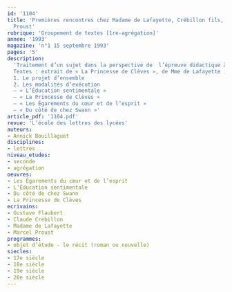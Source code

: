 ```yaml
---
id: '1104'
title: 'Premières rencontres chez Madame de Lafayette, Crébillon fils, Flaubert et
  Proust'
rubrique: 'Groupement de textes [1re-agrégation]'
annee: '1993'
magazine: 'n°1 15 septembre 1993'
pages: '5'
description: 
  'Traitement d’un sujet dans la perspective de  l’épreuve didactique à l’agrégation interne de Lettres. Sujet proposé : « Vous disposez d’un groupement de textes et vous voulez faire étudier dans une classe de seconde les caractéristiques de quelques scènes de première rencontre. »
  Textes : extrait de « La Princesse de Clèves », de Mme de Lafayette ; extrait des « Égarements du cœur et de l’esprit », de Crébillon fils ; extrait de « L’Éducation sentimentale », de Flaubert ; extrait de « Du côté de chez Swann », de Proust…
  1. Le projet d’ensemble
  2. Les modalités d’exécution
  – « L’Éducation sentimentale »
  – « La Princesse de Clèves »
  – « Les Égarements du cœur et de l’esprit »
  – « Du côté de chez Swann »'
article_pdf: '1104.pdf'
revue: 'L’école des lettres des lycées'
auteurs:
- Annick Bouillaguet
disciplines:
- lettres
niveau_etudes:
- seconde
- agrégation
oeuvres:
- Les Égarements du cœur et de l’esprit
- L’Éducation sentimentale
- Du côté de chez Swann
- La Princesse de Clèves
ecrivains:
- Gustave Flaubert
- Claude Crébillon
- Madame de Lafayette
- Marcel Proust
programmes:
- objet d’étude - le récit (roman ou nouvelle)
siecles:
- 17e siècle
- 18e siècle
- 19e siècle
- 20e siècle
---
```

